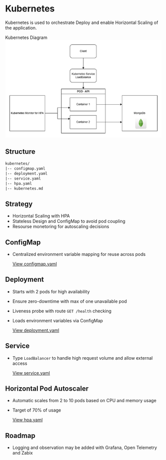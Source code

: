 # Kubernetes

Kubernetes is used to orchestrate Deploy and enable Horizontal Scaling of the application.

Kubernetes Diagram
![Kubernetes Diagram](kubernetes.drawio.png)

## Structure
```
kubernetes/
|-- configmap.yaml
|-- deployment.yaml
|-- service.yaml
|-- hpa.yaml
|-- kubernetes.md

```

## Strategy
 - Horizontal Scaling with HPA
 - Stateless Design and ConfigMap to avoid pod coupling
 - Resourse monetoring for autoscaling decisions

## ConfigMap
 - Centralized environment variable mapping for reuse across pods

    [View configmap.yaml](./configmap.yaml)

## Deployment

 - Starts with 2 pods for high availability
 - Ensure zero-downtime with max of one unavailable pod
 - Liveness probe with route `GET /health` checking
 - Loads environment variables via ConfigMap

    [View deployment.yaml](./deployment.yaml)

## Service
 - Type `LoadBalancer` to handle high request volume and allow external access

    [View service.yaml](./service.yaml)

## Horizontal Pod Autoscaler
 - Automatic scales from 2 to 10 pods based on CPU and memory usage
 - Target of 70% of usage

    [View hpa.yaml](./hpa.yaml)


## Roadmap
 - Logging and observation may be added with Grafana, Open Telemetry and Zabix